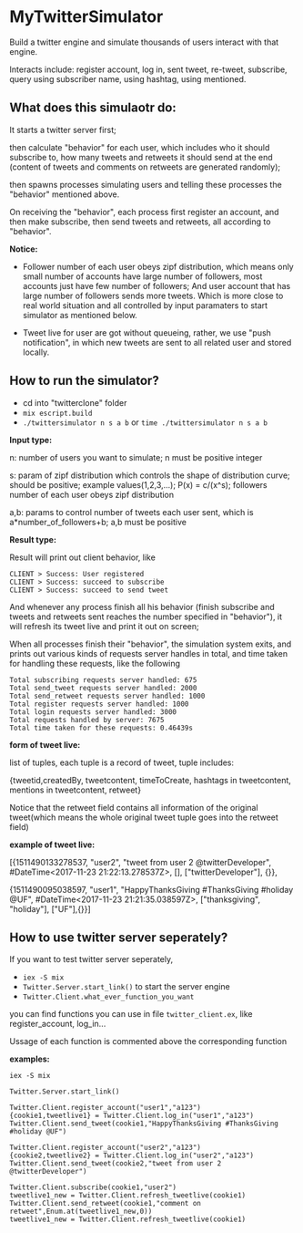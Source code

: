 # MyTwitterSimulator
Build a twitter engine and simulate thousands of users interact with that engine.

Interacts include: register account, log in, sent tweet, re-tweet, subscribe, query using subscriber name, using hashtag, using mentioned.   

## What does this simulaotr do:

It starts a twitter server first;

then calculate "behavior" for each user, which includes who it should subscribe to, how many tweets and retweets it should send at the end (content of tweets and comments on retweets are generated randomly);
   
then spawns processes simulating users and telling these processes the "behavior" mentioned above.
   
On receiving the "behavior", each process first register an account, and then make subscribe, then send tweets and retweets, all according to "behavior".
   
****Notice:****

* Follower number of each user obeys zipf distribution, which means only small number of accounts have large number of followers, most accounts just have few number of followers; And user account that has large number of followers sends more tweets. Which is more close to real world situation and all controlled by input paramaters to start simulator as mentioned below.   

* Tweet live for user are got without queueing, rather, we use "push notification", in which new tweets are sent to all related user and stored locally.

## How to run the simulator?

* cd into "twitterclone" folder
* `mix escript.build`
* `./twittersimulator n s a b`  or  `time ./twittersimulator n s a b`
  
****Input type:****

n: number of users you want to simulate; n must be positive integer

s: param of zipf distribution which controls the shape of distribution curve; should be positive; example values(1,2,3,...); P(x) = c/(x^s); followers number of each user obeys zipf distribution
   
a,b: params to control number of tweets each user sent, which is a*number_of_followers+b; a,b must be positive

****Result type:****

Result will print out client behavior, like 

    CLIENT > Success: User registered
    CLIENT > Success: succeed to subscribe
    CLIENT > Success: succeed to send tweet
   
And whenever any process finish all his behavior (finish subscribe and tweets and retweets sent reaches the number specified in "behavior"), it will refresh its tweet live and print it out on screen;

When all processes finish their "behavior", the simulation system exits, and prints out various kinds of requests server handles in total, and time taken for handling these requests, like the following

    Total subscribing requests server handled: 675
    Total send_tweet requests server handled: 2000
    Total send_retweet requests server handled: 1000
    Total register requests server handled: 1000
    Total login requests server handled: 3000  
    Total requests handled by server: 7675
    Total time taken for these requests: 0.46439s

****form of tweet live:****
   
list of tuples, each tuple is a record of tweet, tuple includes:
   
{tweetid,createdBy, tweetcontent, timeToCreate, hashtags in tweetcontent, mentions in tweetcontent, retweet}
  
Notice that the retweet field contains all information of the original tweet(which means the whole original tweet tuple goes into the retweet field)

****example of tweet live:****

[{1511490133278537, "user2", "tweet from user 2 @twitterDeveloper", #DateTime<2017-11-23 21:22:13.278537Z>, [], ["twitterDeveloper"], {}},

 {1511490095038597, "user1", "HappyThanksGiving #ThanksGiving #holiday @UF", #DateTime<2017-11-23 21:21:35.038597Z>, ["thanksgiving", "holiday"], ["UF"],{}}]

## How to use twitter server seperately?
  
If you want to test twitter server seperately, 
  
* `iex -S mix`
* `Twitter.Server.start_link()`     to start the server engine
* `Twitter.Client.what_ever_function_you_want`    
   
you can find functions you can use in file `twitter_client.ex`, like register_account, log_in...

Ussage of each function is commented above the corresponding function

****examples:****

    iex -S mix
    
    Twitter.Server.start_link()
    
    Twitter.Client.register_account("user1","a123")
    {cookie1,tweetlive1} = Twitter.Client.log_in("user1","a123")
    Twitter.Client.send_tweet(cookie1,"HappyThanksGiving #ThanksGiving #holiday @UF")
    
    Twitter.Client.register_account("user2","a123")
    {cookie2,tweetlive2} = Twitter.Client.log_in("user2","a123")
    Twitter.Client.send_tweet(cookie2,"tweet from user 2 @twitterDeveloper")
    
    Twitter.Client.subscribe(cookie1,"user2")
    tweetlive1_new = Twitter.Client.refresh_tweetlive(cookie1)
    Twitter.Client.send_retweet(cookie1,"comment on retweet",Enum.at(tweetlive1_new,0))
    tweetlive1_new = Twitter.Client.refresh_tweetlive(cookie1)
